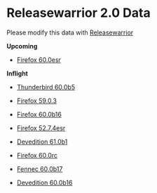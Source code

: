 

Releasewarrior 2.0 Data
=======================

Please modify this data with [Releasewarrior](https://github.com/mozilla-releng/releasewarrior-2.0)

**Upcoming**

* [Firefox 60.0esr](/upcoming/firefox/firefox-esr-60.0esr.md)

**Inflight**

* [Thunderbird 60.0b5](/inflight/thunderbird/thunderbird-beta-60.0b5.md)

* [Firefox 59.0.3](/inflight/firefox/firefox-release-59.0.3.md)

* [Firefox 60.0b16](/inflight/firefox/firefox-beta-60.0b16.md)

* [Firefox 52.7.4esr](/inflight/firefox/firefox-esr-52.7.4esr.md)

* [Devedition 61.0b1](/inflight/devedition/devedition-devedition-61.0b1.md)

* [Firefox 60.0rc](/inflight/firefox/firefox-release-rc-60.0rc.md)

* [Fennec 60.0b17](/inflight/fennec/fennec-beta-60.0b17.md)

* [Devedition 60.0b16](/inflight/devedition/devedition-devedition-60.0b16.md)

